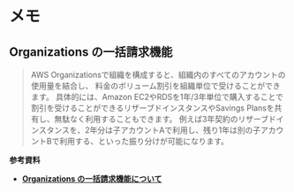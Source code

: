 # メモ
## Organizations の一括請求機能
> AWS Organizationsで組織を構成すると、組織内のすべてのアカウントの使用量を結合し、 料金のボリューム割引を組織単位で受けることができます。
> 具体的には、Amazon EC2やRDSを1年/3年単位で購入することで割引を受けることができるリザーブドインスタンスやSavings Plansを共有し、無駄なく利用することもできます。
> 例えば3年契約のリザーブドインスタンスを、2年分は子アカウントAで利用し、残り1年は別の子アカウントBで利用する、といった振り分けが可能になります。

**参考資料**  
- [**Organizations の一括請求機能について**](https://www.stylez.co.jp/columns/manage_bulk_billing_with_aws_organizations/)
